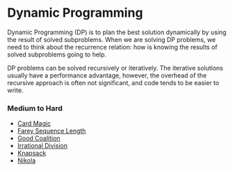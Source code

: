 Dynamic Programming
===================
Dynamic Programming (DP) is to plan the best solution dynamically by using the
result of solved subproblems. When we are solving DP problems, we need to think
about the recurrence relation: how is knowing the results of solved subproblems
going to help.


DP problems can be solved recursively or iteratively. The iterative solutions
usually have a performance advantage, however, the overhead of the recursive
approach is often not significant, and code tends to be easier to write.

### Medium to Hard
- [Card Magic](https://open.kattis.com/problems/cardmagic)
- [Farey Sequence Length](https://open.kattis.com/problems/farey)
- [Good Coalition](https://open.kattis.com/problems/goodcoalition)
- [Irrational Division](https://open.kattis.com/problems/irrationaldivision)
- [Knapsack](https://open.kattis.com/problems/knapsack)
- [Nikola](https://open.kattis.com/problems/nikola)
